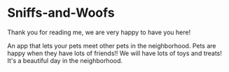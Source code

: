 # Sniffs-and-Woofs
Thank you for reading me, we are very happy to have you here!

An app that lets your pets meet other pets in the neighborhood. Pets are happy when they have lots of friends!! We will have lots of toys and treats!
It's a beautiful day in the neighborhood.
